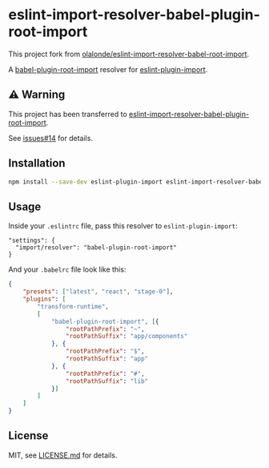 # eslint-import-resolver-babel-plugin-root-import

This project fork from [olalonde/eslint-import-resolver-babel-root-import](https://github.com/olalonde/eslint-import-resolver-babel-root-import).

A [babel-plugin-root-import](https://github.com/entwicklerstube/babel-plugin-root-import) resolver for [eslint-plugin-import](https://github.com/benmosher/eslint-plugin-import).

## ⚠️ Warning

This project has been transferred to [eslint-import-resolver-babel-plugin-root-import](https://github.com/unconfident/eslint-import-resolver-babel-plugin-root-import).

See [issues#14](https://github.com/olalonde/eslint-import-resolver-babel-root-import/issues/14) for details.

## Installation

```sh
npm install --save-dev eslint-plugin-import eslint-import-resolver-babel-plugin-root-import
```

## Usage

Inside your `.eslintrc` file, pass this resolver to `eslint-plugin-import`:
```
"settings": {
  "import/resolver": "babel-plugin-root-import"
}
```

And your `.babelrc` file look like this:

```json
{
    "presets": ["latest", "react", "stage-0"],
    "plugins": [
        "transform-runtime",
        [
            "babel-plugin-root-import", [{
                "rootPathPrefix": "~",
                "rootPathSuffix": "app/components"
            }, {
                "rootPathPrefix": "$",
                "rootPathSuffix": "app"
            }, {
                "rootPathPrefix": "#",
                "rootPathSuffix": "lib"
            }]
        ]
    ]
}
```

## License

MIT, see [LICENSE.md](/LICENSE.md) for details.


[babel-plugin-root-import]: https://github.com/entwicklerstube/babel-plugin-root-import
